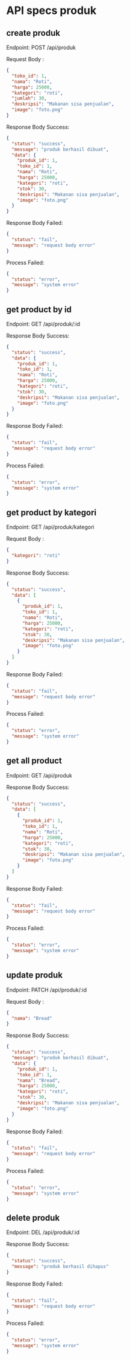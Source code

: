 # API specs produk

## create produk

Endpoint: POST /api/produk

Request Body :

```json
{
  "toko_id": 1,
  "nama": "Roti",
  "harga": 25000,
  "kategori": "roti",
  "jumlah": 30,
  "deskripsi": "Makanan sisa penjualan",
  "image": "foto.png"
}
```

Response Body Success:

```json
{
  "status": "success",
  "message": "produk berhasil dibuat",
  "data": {
    "produk_id": 1,
    "toko_id": 1,
    "nama": "Roti",
    "harga": 25000,
    "kategori": "roti",
    "stok": 30,
    "deskripsi": "Makanan sisa penjualan",
    "image": "foto.png"
  }
}
```

Response Body Failed:

```json
{
  "status": "fail",
  "message": "request body error"
}
```

Process Failed:

```json
{
  "status": "error",
  "message": "system error"
}
```

## get product by id

Endpoint: GET /api/produk/:id

Response Body Success:

```json
{
  "status": "success",
  "data": {
    "produk_id": 1,
    "toko_id": 1,
    "nama": "Roti",
    "harga": 25000,
    "kategori": "roti",
    "stok": 30,
    "deskripsi": "Makanan sisa penjualan",
    "image": "foto.png"
  }
}
```

Response Body Failed:

```json
{
  "status": "fail",
  "message": "request body error"
}
```

Process Failed:

```json
{
  "status": "error",
  "message": "system error"
}
```

## get product by kategori

Endpoint: GET /api/produk/kategori

Request Body :

```json
{
  "kategori": "roti"
}
```

Response Body Success:

```json
{
  "status": "success",
  "data": [
    {
      "produk_id": 1,
      "toko_id": 1,
      "nama": "Roti",
      "harga": 25000,
      "kategori": "roti",
      "stok": 30,
      "deskripsi": "Makanan sisa penjualan",
      "image": "foto.png"
    }
  ]
}
```

Response Body Failed:

```json
{
  "status": "fail",
  "message": "request body error"
}
```

Process Failed:

```json
{
  "status": "error",
  "message": "system error"
}
```

## get all product

Endpoint: GET /api/produk

Response Body Success:

```json
{
  "status": "success",
  "data": [
    {
      "produk_id": 1,
      "toko_id": 1,
      "nama": "Roti",
      "harga": 25000,
      "kategori": "roti",
      "stok": 30,
      "deskripsi": "Makanan sisa penjualan",
      "image": "foto.png"
    }
  ]
}
```

Response Body Failed:

```json
{
  "status": "fail",
  "message": "request body error"
}
```

Process Failed:

```json
{
  "status": "error",
  "message": "system error"
}
```

## update produk

Endpoint: PATCH /api/produk/:id

Request Body :

```json
{
  "nama": "Bread"
}
```

Response Body Success:

```json
{
  "status": "success",
  "message": "produk berhasil dibuat",
  "data": {
    "produk_id": 1,
    "toko_id": 1,
    "nama": "Bread",
    "harga": 25000,
    "kategori": "roti",
    "stok": 30,
    "deskripsi": "Makanan sisa penjualan",
    "image": "foto.png"
  }
}
```

Response Body Failed:

```json
{
  "status": "fail",
  "message": "request body error"
}
```

Process Failed:

```json
{
  "status": "error",
  "message": "system error"
}
```

## delete produk

Endpoint: DEL /api/produk/:id

Response Body Success:

```json
{
  "status": "success",
  "message": "produk berhasil dihapus"
}
```

Response Body Failed:

```json
{
  "status": "fail",
  "message": "request body error"
}
```

Process Failed:

```json
{
  "status": "error",
  "message": "system error"
}
```
